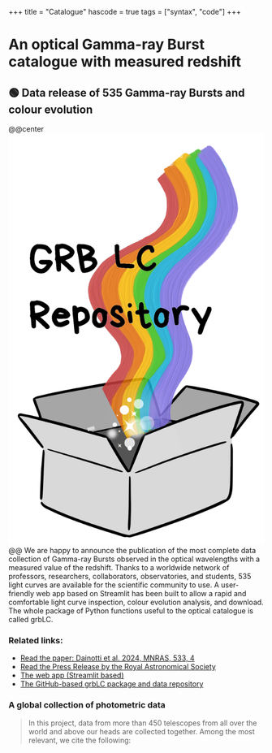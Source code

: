 +++
title = "Catalogue"
hascode = true
tags = ["syntax", "code"]
+++

# An optical Gamma-ray Burst catalogue with measured redshift

## 🟢 Data release of 535 Gamma-ray Bursts and colour evolution
@@center ![](/assets/grbLC.png) @@
We are happy to announce the publication of the most complete data collection of Gamma-ray Bursts observed in the optical wavelengths with a measured value of the redshift. Thanks to a worldwide network of professors, researchers, collaborators, observatories, and students, 535 light curves are available for the scientific community to use. A user-friendly web app based on Streamlit has been built to allow a rapid and comfortable light curve inspection, colour evolution analysis, and download. The whole package of Python functions useful to the optical catalogue is called grbLC.

### Related links:

* [Read the paper: Dainotti et al. 2024, MNRAS, 533, 4](https://academic.oup.com/mnras/article/533/4/4023/7697178?login=false)
* [Read the Press Release by the Royal Astronomical Society](https://ras.ac.uk/news-and-press/news/huge-gamma-ray-burst-collection-rivals-250-year-old-messier-catalogue?fbclid=IwZXh0bgNhZW0CMTAAAR1VkHaZcmJAFmubGpnAPKKJByUqqKpkTTFsW5yoK-5fhl85rqb71gKeoL8_aem_1Y9w5RutG_89S7ts6vwa4Q)
* [The web app (Streamlit based)](https://grblc-catalog.streamlit.app/)
* [The GitHub-based grbLC package and data repository](https://github.com/SLAC-Gamma-Rays/grbLC)

### A global collection of photometric data
> In this project, data from more than 450 telescopes from all over the world and above our heads are collected together. Among the most relevant, we cite the following:
